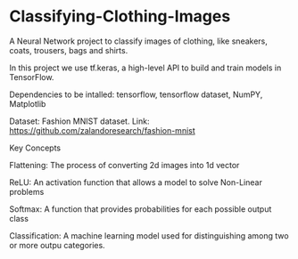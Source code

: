 # Classifying-Clothing-Images
A Neural Network project to classify images of clothing, like sneakers, coats, trousers, bags and shirts.

In this project we use tf.keras, a high-level API to build and train models in TensorFlow.

Dependencies to be intalled: tensorflow, tensorflow dataset, NumPY, Matplotlib

Dataset: Fashion MNIST dataset. Link: https://github.com/zalandoresearch/fashion-mnist

Key Concepts

Flattening: The process of converting 2d images into 1d vector

ReLU: An activation function that allows a model to solve Non-Linear problems

Softmax: A function that provides probabilities for each possible output class

Classification: A machine learning model used for distinguishing among two or more outpu categories.


